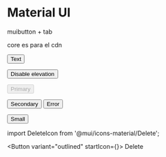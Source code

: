 # Material UI


muibutton + tab

core es para el cdn



<!-- Variant  =  text | contained | outlined-->
<Button variant="text">Text</Button> 



<Button variant="contained" disableElevation>
  Disable elevation
</Button>

<!-- Outlined button -->
<Button variant="outlined" disabled>Primary</Button>


<!-- Color  =   Primary | Secondary | Error | Warning | Info | Success   -->
<Button color="secondary">Secondary</Button>
<Button variant="outlined" color="error">
  Error
</Button>

<!-- Sizes = small | medium | large  -->
<Button size="small">Small</Button>

<!--  Buttons with icons and label  -->

import DeleteIcon from '@mui/icons-material/Delete';

<Button variant="outlined" startIcon={<DeleteIcon />}>
  Delete
</Button>


<!-- Icon button -->

<IconButton aria-label="delete">
  <DeleteIcon />
</IconButton>

<IconButton color="secondary" aria-label="add an alarm">
  <AlarmIcon />
</IconButton>






